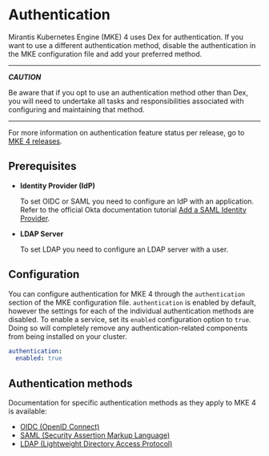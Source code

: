 # Authentication

Mirantis Kubernetes Engine (MKE) 4 uses Dex for authentication.
If you want to use a different authentication method, disable
the authentication in the MKE configuration file and add your preferred method.

---
***CAUTION***

Be aware that if you opt to use an authentication method other than Dex,
you will need to undertake all tasks and responsibilities associated with
configuring and maintaining that method.

---

For more information on authentication feature status per release, go to
[MKE 4 releases](https://github.com/Mirantis/mke-docs/blob/main/content/releases/README.md).

## Prerequisites

- **Identity Provider (IdP)**

    To set OIDC or SAML you need to configure an IdP with an application.
    Refer to the official Okta documentation tutorial [Add a SAML Identity Provider](https://help.okta.com/en-us/content/topics/security/idp-add-saml.htm).

- **LDAP Server**

    To set LDAP you need to configure an LDAP server with a user.

## Configuration

You can configure authentication for MKE 4 through the `authentication` section
of the MKE configuration file. `authentication` is enabled by default, however
the settings for each of the individual authentication methods are disabled.
To enable a service, set its `enabled` configuration option to `true`.
Doing so will completely remove any authentication-related components from
being installed on your cluster.

```yaml
authentication:
  enabled: true
```

## Authentication methods

Documentation for specific authentication methods as they apply to MKE 4 is available:

- [OIDC (OpenID Connect)](OIDC.md)
- [SAML (Security Assertion Markup Language)](SAML.md)
- [LDAP (Lightweight Directory Access Protocol)](LDAP.md)
